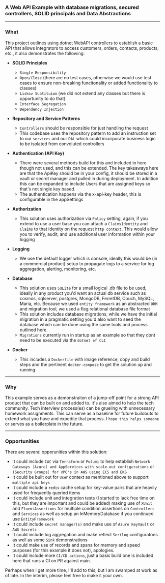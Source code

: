 ### A Web API Example with database migrations, secured controllers, SOLID principals and Data Abstractions
------
### What
This project outlines using dotnet WebAPI controllers to establish a basic API that allows integrators to access customers, orders, contacts, products, etc., it also demonstrates the following:

- **SOLID Principles**
  - ```Single Responsibility```
  - ```Open/Close``` (there are no test cases, otherwise we would use test cases to ensure non-breaking funcitonality or added functionality to classes)
  - ```Liskov Subtituion``` (we did not extend any classes but there is opportunity to do that)
  - ```Interface Segregation```
  - ```Dependency Injection```

- **Repository and Service Patterns**
  - ```Controllers``` should be responsible for just handling the request
  - This codebase uses the repository pattern to add an instruction set to our ```services``` and our ```DAL``` which could incorporate business logic to be isolated from convoluted controllers

- **Authentication (API Key)**
  - There were several methods build for this and included in here though not used, and this can be extended. The key takeaways here are that the ApiKey should be in your config, it should be stored in a vault or secret manager and pulled in during deployment.  In addition this can be expanded to include Users that are assigned keys so that's not single key based.
  - The authentication happens via the x-api-key header, this is configurable in the appSettings

- **Authorization**
  - This solution uses authorization via ```Policy``` setting, again, if you extend to use a user base you can attach a ```ClaimsIdentity``` and ```Claims``` to that identity on the request ```http context```. This would allow you to verify, audit, and use additional user information within your logging

- **Logging**
  - We use the default logger which is console, ideally this would be (in a commercial product) setup to propagate logs to a service for log aggregation, alerting, monitoring, etc.

- **Database**
  - This solution uses ```SQLite``` for a small logical .db file to be used, ideally in any product you'd want an actual db service such as cosmos, sqlserver, postgres, MongoDB, FerretDB, Couch, MySQL, Maria, etc.  Because we used ```entity framework``` as an abstracted ```ORM``` and migration tool, we used a flag relational database file format
  - This solution includes database migrations, while we have the initial migration in a pragmatic setting you'd also want to seed the database which can be done using the same tools and process outlined here.
  - ```Migrations``` currently run in startup as an example so that they dont need to be executed via the ```dotnet ef CLI```

- **Docker**
  - This includes a ```Dockerfile``` with image reference, copy and build steps and the pertinent ```docker-compose``` to get the solution up and running

------

### Why
This example serves as a demonstraiton of a jump-off point for a strong API product that can be built on and added to. It's also aimed to help the tech community. Tech interview process(es) can be grueling with unnecessary homework assignments. This can serve as a baseline for future buildouts to extend what you have and expedite that process. I ```hope this helps someone``` or serves as a boilerplate in the future.

------

### Opportunities
There are several opporunities within this solution:
- It could include ```IAC``` via ```Terraform``` or ```Pulumi``` to help establish ```Network Gateways (Azure) and AppServices with scale-out configurations``` or ```(Security Groups) for VPC's in AWS using ECS and EKS```
- It could be built out for ```Use```r context as mentioned above to support ```multiple api keys```
- It could include a ```redis``` cache setup for key-value pairs that are heavily used for frequently queried items
- It could include unit and integration tests (I started to lack free time on this, but they are important and could be added) making use of ```XUnit``` and ```FluentAssertions``` for multiple condition assertions on ```Controllers``` and ```Services``` as well as setup an InMemoryDatabase if you continued use ```EntityFramework```
- It could include ```secret manager(s)``` and make use of ```Azure KeyVault``` or ```AWS Secrets```
- It could include log aggregation and make reflect ```Serilog``` configuratons as well as some ```Sink``` demonstrations
- It could make use of records and spans for memory and speed purposes (for this example it does not), apologies.
- It could include more ```CI/CD actions```, just a basic build one is included here that runs a CI on PR against main.

Perhaps when I get more time, I'll add to this, but I am swamped at work as of late. In the interim, please feel free to make it your own.